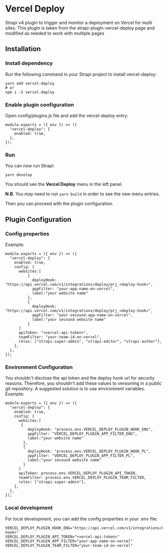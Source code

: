 # Vercel Deploy

Strapi v4 plugin to trigger and monitor a deployment on Vercel for multi sites.
This plugin is taken from the strapi-plugin-vercel-deploy page and modified as needed to work with multiple pages

## Installation

### Install dependency

Run the following command in your Strapi project to install vercel-deploy:

```
yarn add vercel-deploy
# or
npm i -S vercel-deploy
```
### Enable plugin configuration

Open config/plugins.js file and add the vercel-deploy entry:

```
module.exports = ({ env }) => ({
  "vercel-deploy": {
    enabled: true,
  },
});
```

### Run 

You can now run Strapi:

```
yarn develop
```

You should see the **Vercel Deploy** menu in the left panel.

**N.B**. You may need to run ```yarn build``` in order to see the new menu entries.

Then you can proceed with the plugin configuration.

## Plugin Configuration

### Config properties

Example:

```
module.exports = ({ env }) => ({
  "vercel-deploy": {
    enabled: true,
    config: {
      websites:[
          {
            deployHook: "https://api.vercel.com/v1/integrations/deploy/prj_<deploy-hook>",
            appFilter: "your-app-name-on-vercel",
            label:"your website name"
          },
          {
            deployHook: "https://api.vercel.com/v1/integrations/deploy/prj_<deploy-hook>",
            appFilter: "your-secound-app-name-on-vercel",
            label:"your secound website name"
          }
      ]
      apiToken: "<vercel-api-token>",
      teamFilter: "your-team-id-on-vercel",
      roles: ["strapi-super-admin", "strapi-editor", "strapi-author"],
    },
  },
});
```

### Environment Configuration

You shouldn't disclose the api token and the deploy hook url for security reasons. Therefore, you shouldn't add these values to versioning in a public git repository. A suggested solution is to use environment variables. Example:

```
module.exports = ({ env }) => ({
  "vercel-deploy": {
    enabled: true,
    config: {
      websites:[
       {
          deployHook: "process.env.VERCEL_DEPLOY_PLUGIN_HOOK_ENG",
          appFilter: "VERCEL_DEPLOY_PLUGIN_APP_FILTER_ENG",
          label:"your website name"
        },
        {
          deployHook: "process.env.VERCEL_DEPLOY_PLUGIN_HOOK_PL",
          appFilter: "VERCEL_DEPLOY_PLUGIN_APP_FILTER_PL",
          label:"your secound website name"
        }
      ]
      apiToken: process.env.VERCEL_DEPLOY_PLUGIN_API_TOKEN,
      teamFilter: process.env.VERCEL_DEPLOY_PLUGIN_TEAM_FILTER,
      roles: ["strapi-super-admin"],
    },
  },
});
```

### Local development

For local development, you can add the config properties in your .env file:

```
VERCEL_DEPLOY_PLUGIN_HOOK_ENG="https://api.vercel.com/v1/integrations/deploy/prj_<deploy-hook>"
VERCEL_DEPLOY_PLUGIN_API_TOKEN="<vercel-api-token>"
VERCEL_DEPLOY_PLUGIN_APP_FILTER="your-app-name-on-vercel"
VERCEL_DEPLOY_PLUGIN_TEAM_FILTER="your-team-id-on-vercel"
```
